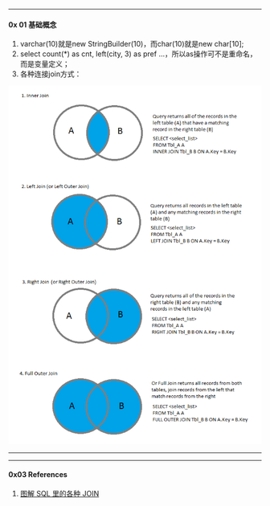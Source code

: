 

---

#### 0x 01 基础概念


1. varchar(10)就是new StringBuilder(10)，而char(10)就是new char[10];
2. select count(*) as cnt, left(city, 3) as pref ...，所以as操作可不是重命名，而是变量定义；
3. 各种连接join方式：

<img src="https://raw.githubusercontent.com/lixianmin/writer/master/db/images/sql-joins-vis-rep-1.png" style="zoom:80%" />

---

---
#### 0x03 References
1. [图解 SQL 里的各种 JOIN](https://zhuanlan.zhihu.com/p/29234064)
